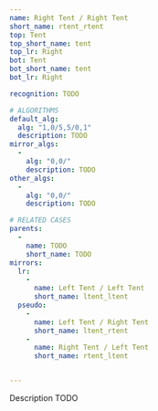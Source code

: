 ```yaml
---
name: Right Tent / Right Tent
short_name: rtent_rtent
top: Tent
top_short_name: tent
top_lr: Right
bot: Tent
bot_short_name: tent
bot_lr: Right

recognition: TODO

# ALGORITHMS
default_alg:
  alg: "1,0/5,5/0,1"
  description: TODO
mirror_algs:
  -
    alg: "0,0/"
    description: TODO
other_algs:
  -
    alg: "0,0/"
    description: TODO

# RELATED CASES
parents:
  -
    name: TODO
    short_name: TODO
mirrors:
  lr:
    -
      name: Left Tent / Left Tent
      short_name: ltent_ltent
  pseudo:
    -
      name: Left Tent / Right Tent
      short_name: ltent_rtent
    -
      name: Right Tent / Left Tent
      short_name: rtent_ltent


---
```


Description TODO

